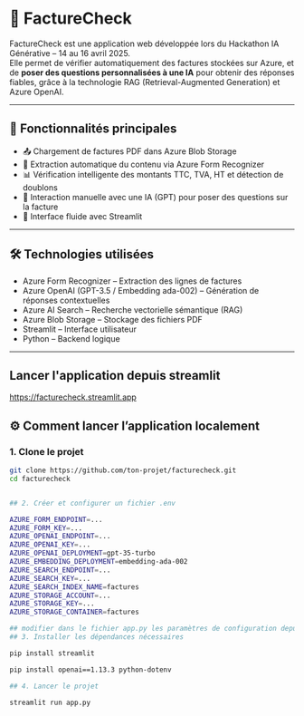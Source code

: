 # 🧾 FactureCheck

FactureCheck est une application web développée lors du Hackathon IA Générative – 14 au 16 avril 2025.  
Elle permet de vérifier automatiquement des factures stockées sur Azure, et de **poser des questions personnalisées à une IA** pour obtenir des réponses fiables, grâce à la technologie RAG (Retrieval-Augmented Generation) et Azure OpenAI.

---

## 🚀 Fonctionnalités principales

- 📤 Chargement de factures PDF dans Azure Blob Storage
- 🧾 Extraction automatique du contenu via Azure Form Recognizer
- 📊 Vérification intelligente des montants TTC, TVA, HT et détection de doublons
- 🤖 Interaction manuelle avec une IA (GPT) pour poser des questions sur la facture
- 💬 Interface fluide avec Streamlit

---

## 🛠️ Technologies utilisées

- Azure Form Recognizer – Extraction des lignes de factures
- Azure OpenAI (GPT-3.5 / Embedding ada-002) – Génération de réponses contextuelles
- Azure AI Search – Recherche vectorielle sémantique (RAG)
- Azure Blob Storage – Stockage des fichiers PDF
- Streamlit – Interface utilisateur
- Python – Backend logique


---

## Lancer l'application depuis streamlit

https://facturecheck.streamlit.app

## ⚙️ Comment lancer l’application localement

### 1. Clone le projet
```bash
git clone https://github.com/ton-projet/facturecheck.git
cd facturecheck


## 2. Créer et configurer un fichier .env

AZURE_FORM_ENDPOINT=...
AZURE_FORM_KEY=...
AZURE_OPENAI_ENDPOINT=...
AZURE_OPENAI_KEY=...
AZURE_OPENAI_DEPLOYMENT=gpt-35-turbo
AZURE_EMBEDDING_DEPLOYMENT=embedding-ada-002
AZURE_SEARCH_ENDPOINT=...
AZURE_SEARCH_KEY=...
AZURE_SEARCH_INDEX_NAME=factures
AZURE_STORAGE_ACCOUNT=...
AZURE_STORAGE_KEY=...
AZURE_STORAGE_CONTAINER=factures

## modifier dans le fichier app.py les paramètres de configuration depuis les variables
## 3. Installer les dépendances nécessaires 

pip install streamlit

pip install openai==1.13.3 python-dotenv

## 4. Lancer le projet

streamlit run app.py

